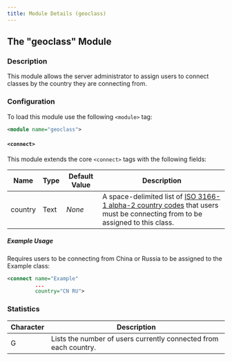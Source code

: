 ```yaml
---
title: Module Details (geoclass)
---
```


## The "geoclass" Module

### Description

This module allows the server administrator to assign users to connect classes by the country they are connecting from.

### Configuration

To load this module use the following `<module>` tag:

```xml
<module name="geoclass">
```

#### `<connect>`

This module extends the core `<connect>` tags with the following fields:

Name    | Type | Default Value | Description
------- | ---- | ------------- | -----------
country | Text | *None*        | A space-delimited list of [ISO 3166-1 alpha-2 country codes](https://en.wikipedia.org/wiki/ISO_3166-1_alpha-2) that users must be connecting from to be assigned to this class.

##### Example Usage

Requires users to be connecting from China or Russia to be assigned to the Example class:

```xml
<connect name="Example"
         ...
         country="CN RU">
```

### Statistics

Character | Description
--------- | -----------
G         | Lists the number of users currently connected from each country.
